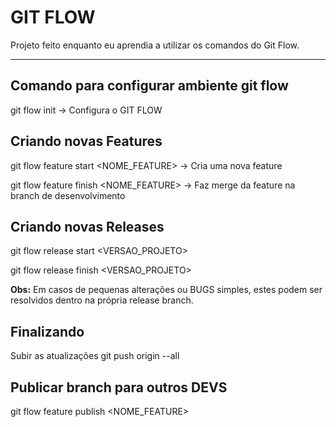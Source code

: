 # GIT FLOW

Projeto feito enquanto eu aprendia a utilizar os comandos do Git Flow.

<hr>

## Comando para configurar ambiente git flow
git flow init -> Configura o GIT FLOW

 ## Criando novas Features
git flow feature start <NOME_FEATURE> -> Cria uma nova feature

git flow feature finish <NOME_FEATURE> -> Faz merge da feature na branch de desenvolvimento

## Criando novas Releases

git flow release start <VERSAO_PROJETO>

git flow release finish <VERSAO_PROJETO>

<b>Obs:</b> Em casos de pequenas alterações ou BUGS simples, estes podem ser resolvidos dentro na própria release branch.
## Finalizando
Subir as atualizações
git push origin --all


## Publicar branch para outros DEVS
git flow feature publish <NOME_FEATURE>